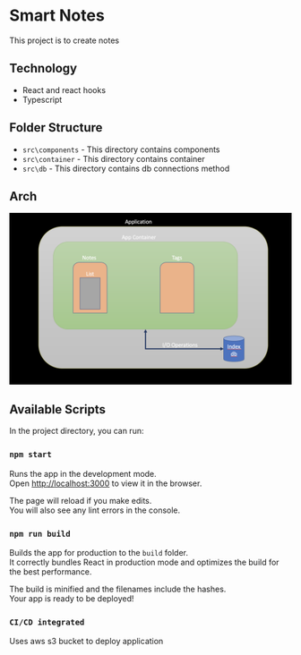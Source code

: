 # Smart Notes

This project is to create notes

## Technology 
- React and react hooks
- Typescript

## Folder Structure
- `src\components` - This directory contains components
- `src\container` - This directory contains container
- `src\db` - This directory contains db connections method

## Arch
![Alt text](./Arch.png?raw=true)

## Available Scripts

In the project directory, you can run:

### `npm start`

Runs the app in the development mode.\
Open [http://localhost:3000](http://localhost:3000) to view it in the browser.

The page will reload if you make edits.\
You will also see any lint errors in the console.
### `npm run build`

Builds the app for production to the `build` folder.\
It correctly bundles React in production mode and optimizes the build for the best performance.

The build is minified and the filenames include the hashes.\
Your app is ready to be deployed!
### `CI/CD integrated`
Uses aws s3 bucket to deploy application

